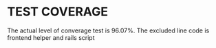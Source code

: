 # TEST COVERAGE

The actual level of converage test is 96.07%. The excluded line code is frontend helper and rails script